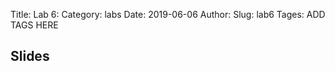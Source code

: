 Title: Lab 6:
Category: labs
Date: 2019-06-06
Author: 
Slug: lab6
Tages: ADD TAGS HERE


## Slides
<!-- - [PDF | Lecture 1: Description]({attach}presentation/Lecture1_Data.pdf) -->
